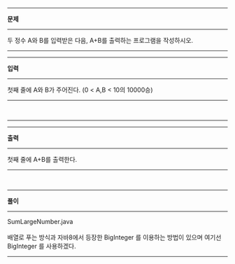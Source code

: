 <hr/>
<b>문제</b>
<br/>
<hr/>
두 정수 A와 B를 입력받은 다음, A+B를 출력하는 프로그램을 작성하시오.<br/>
<hr/>
<hr/>
<b>입력</b>
<br/>
<hr/>
첫째 줄에 A와 B가 주어진다. (0 < A,B < 10의 10000승)<br/>
<hr/>
<br/>
<hr/>
<hr/>
<b>출력</b>
<br/>
<hr/>
첫째 줄에 A+B를 출력한다.<br/>
<hr/>
<br/>
<hr/>
<b>풀이</b>
<br/>
<hr/>
SumLargeNumber.java
<br/><br/>
배열로 푸는 방식과 자바8에서 등장한 BigInteger 를 이용하는 방법이 있으며
여기선 BigInteger 를 사용하겠다.
<hr/>